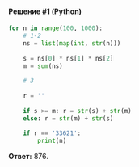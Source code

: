 #### Решение #1 (Python)
```python
for n in range(100, 1000):
    # 1-2
    ns = list(map(int, str(n)))
    
    s = ns[0] * ns[1] * ns[2]
    m = sum(ns)
    
    # 3
    
    r = ''
    
    if s >= m: r = str(s) + str(m)
    else: r = str(m) + str(s)
    
    if r == '33621':
        print(n)
```
**Ответ:** 876.
